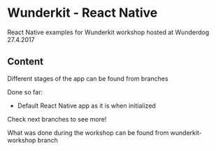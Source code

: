 # Wunderkit - React Native
React Native examples for Wunderkit workshop hosted at Wunderdog 27.4.2017

## Content
Different stages of the app can be found from branches

Done so far:
* Default React Native app as it is when initialized

Check next branches to see more!

What was done during the workshop can be found from wunderkit-workshop branch
